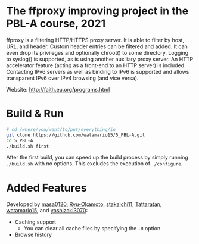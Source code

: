 # The ffproxy improving project in the PBL-A course, 2021

ffproxy is a filtering HTTP/HTTPS proxy server. It is able to filter by host,
URL, and header.  Custom header entries can be filtered and added.
It can even drop its privileges and optionally chroot() to some directory.
Logging to syslog() is supported, as is using another auxiliary proxy server.
An HTTP accelerator feature (acting as a front-end to an HTTP server) is
included.  Contacting IPv6 servers as well as binding to IPv6 is supported
and allows transparent IPv6 over IPv4 browsing (and vice versa).

Website:    http://faith.eu.org/programs.html

Build & Run
===========

```sh
# cd /where/you/want/to/put/everything/in
git clone https://github.com/watamario15/5_PBL-A.git
cd 5_PBL-A
./build.sh first
```

After the first build, you can speed up the build process by simply running `./build.sh` with no options. This excludes the execution of `./configure`.

Added Features
===========

Developed by [masa0120](https://github.com/masa0120), [Ryu-Okamoto](https://github.com/Ryu-Okamoto), [stakaichi11](https://github.com/stakaichi11), [Tattaratan](https://github.com/Tattaratan), [watamario15](https://github.com/watamario15), and [yoshizaki3070](https://github.com/yoshizaki3070):

- Caching support
  - You can clear all cache files by specifying the `-R` option.
- Browse history
